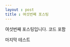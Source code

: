 ```yaml
---
layout : post
title : 여섯번째 포스팅
---
```


여섯번째 포스팅입니다.
코드 포함

<script src="https://gist.github.com/kwontaehoon/d4338db8a1050ed822144f329eb0d7fa.js"></script>

마지막 테스트